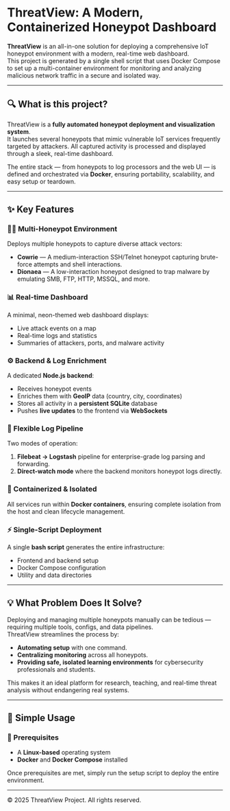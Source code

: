 # ThreatView: A Modern, Containerized Honeypot Dashboard

**ThreatView** is an all-in-one solution for deploying a comprehensive IoT honeypot environment with a modern, real-time web dashboard.  
This project is generated by a single shell script that uses Docker Compose to set up a multi-container environment for monitoring and analyzing malicious network traffic in a secure and isolated way.

---

## 🔍 What is this project?

ThreatView is a **fully automated honeypot deployment and visualization system**.  
It launches several honeypots that mimic vulnerable IoT services frequently targeted by attackers. All captured activity is processed and displayed through a sleek, real-time dashboard.

The entire stack — from honeypots to log processors and the web UI — is defined and orchestrated via **Docker**, ensuring portability, scalability, and easy setup or teardown.

---

## ✨ Key Features

### 🕵️‍♂️ Multi-Honeypot Environment
Deploys multiple honeypots to capture diverse attack vectors:

- **Cowrie** — A medium-interaction SSH/Telnet honeypot capturing brute-force attempts and shell interactions.  
- **Dionaea** — A low-interaction honeypot designed to trap malware by emulating SMB, FTP, HTTP, MSSQL, and more.

### 📊 Real-time Dashboard
A minimal, neon-themed web dashboard displays:
- Live attack events on a map  
- Real-time logs and statistics  
- Summaries of attackers, ports, and malware activity  

### ⚙️ Backend & Log Enrichment
A dedicated **Node.js backend**:
- Receives honeypot events  
- Enriches them with **GeoIP** data (country, city, coordinates)  
- Stores all activity in a **persistent SQLite** database  
- Pushes **live updates** to the frontend via **WebSockets**  

### 🔄 Flexible Log Pipeline
Two modes of operation:
1. **Filebeat → Logstash** pipeline for enterprise-grade log parsing and forwarding.  
2. **Direct-watch mode** where the backend monitors honeypot logs directly.

### 🧩 Containerized & Isolated
All services run within **Docker containers**, ensuring complete isolation from the host and clean lifecycle management.

### ⚡ Single-Script Deployment
A single **bash script** generates the entire infrastructure:
- Frontend and backend setup  
- Docker Compose configuration  
- Utility and data directories  

---

## 💡 What Problem Does It Solve?

Deploying and managing multiple honeypots manually can be tedious — requiring multiple tools, configs, and data pipelines.  
ThreatView streamlines the process by:

- **Automating setup** with one command.  
- **Centralizing monitoring** across all honeypots.  
- **Providing safe, isolated learning environments** for cybersecurity professionals and students.

This makes it an ideal platform for research, teaching, and real-time threat analysis without endangering real systems.

---

## 🚀 Simple Usage

### 🔧 Prerequisites
- A **Linux-based** operating system  
- **Docker** and **Docker Compose** installed  

Once prerequisites are met, simply run the setup script to deploy the entire environment.

---

© 2025 ThreatView Project. All rights reserved.
